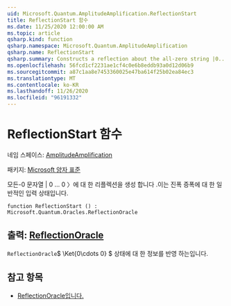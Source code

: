 ```yaml
---
uid: Microsoft.Quantum.AmplitudeAmplification.ReflectionStart
title: ReflectionStart 함수
ms.date: 11/25/2020 12:00:00 AM
ms.topic: article
qsharp.kind: function
qsharp.namespace: Microsoft.Quantum.AmplitudeAmplification
qsharp.name: ReflectionStart
qsharp.summary: Constructs a reflection about the all-zero string |0...0〉, which is the typical input state to amplitude amplification.
ms.openlocfilehash: 56fcd1cf2231ae1cf4c0e6b8eddb93a0d12d06b9
ms.sourcegitcommit: a87c1aa8e7453360025e47ba614f25b02ea84ec3
ms.translationtype: MT
ms.contentlocale: ko-KR
ms.lasthandoff: 11/26/2020
ms.locfileid: "96191332"
---
```

# <a name="reflectionstart-function"></a>ReflectionStart 함수

네임 스페이스: [AmplitudeAmplification](xref:Microsoft.Quantum.AmplitudeAmplification)

패키지: [Microsoft 양자 표준](https://nuget.org/packages/Microsoft.Quantum.Standard)


모든-0 문자열 | 0 ... 0 〉에 대 한 리플렉션을 생성 합니다 .이는 진폭 증폭에 대 한 일반적인 입력 상태입니다.

```qsharp
function ReflectionStart () : Microsoft.Quantum.Oracles.ReflectionOracle
```


## <a name="output--reflectionoracle"></a>출력: [ReflectionOracle](xref:Microsoft.Quantum.Oracles.ReflectionOracle)

`ReflectionOracle`$ \Ket{0\cdots 0} $ 상태에 대 한 정보를 반영 하는입니다.

## <a name="see-also"></a>참고 항목

- [ReflectionOracle입니다.](xref:Microsoft.Quantum.Canon.ReflectionOracle)